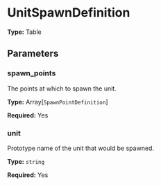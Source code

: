 # UnitSpawnDefinition

**Type:** Table

## Parameters

### spawn_points

The points at which to spawn the unit.

**Type:** Array[`SpawnPointDefinition`]

**Required:** Yes

### unit

Prototype name of the unit that would be spawned.

**Type:** `string`

**Required:** Yes


